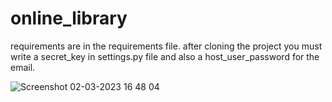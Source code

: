 # online_library
requirements are in the requirements file.
after cloning the project you must write a secret_key in settings.py file and also a host_user_password for the email.

![Screenshot 02-03-2023 16 48 04](https://user-images.githubusercontent.com/87930596/216613273-1c7b25f3-eccb-4b79-b8da-c96b63ba50da.png)

